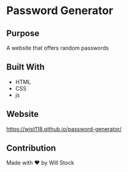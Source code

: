 # Password Generator

## Purpose
A website that offers random passwords 

## Built With
* HTML
* CSS
* js

## Website
https://wist118.github.io/password-generator/

## Contribution
Made with ❤️ by Will Stock
